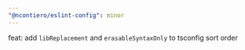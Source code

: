 ```yaml
---
"@ncontiero/eslint-config": minor
---
```


feat: add `libReplacement` and `erasableSyntaxOnly` to tsconfig sort order
